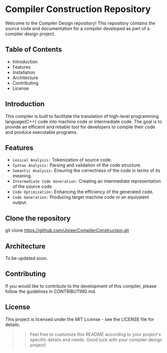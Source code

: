 # Compiler Construction Repository 
Welcome to the Compiler Design repository! This repository contains the source code and documentation for a compiler developed as part of a compiler design project.

## Table of Contents
- Introduction
- Features
- Installation
- Architecture
- Contributing
- License

## Introduction
This compiler is built to facilitate the translation of high-level programming language(C++) code into machine code or intermediate code. The goal is to provide an efficient and reliable tool for developers to compile their code and produce executable programs.

## Features
- `Lexical Analysis:` Tokenization of source code.
- `Syntax Analysis:` Parsing and validation of the code structure.
- `Semantic Analysis:` Ensuring the correctness of the code in terms of its meaning.
- `Intermediate Code Generation:` Creating an intermediate representation of the source code.
- `Code Optimization:` Enhancing the efficiency of the generated code.
- `Code Generation:` Producing target machine code or an equivalent output.

## Clone the repository
git clone https://github.com/Jixiee/CompilerConstruction.git

## Architecture
To be updated soon.

## Contributing
If you would like to contribute to the development of this compiler, please follow the guidelines in CONTRIBUTING.md.

## License
This project is licensed under the MIT License - see the LICENSE file for details.

>> Feel free to customize this README according to your project's specific details and needs. Good luck with your compiler design project!

